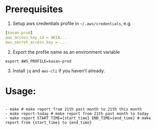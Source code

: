 # Prerequisites

1. Setup aws credentials profile in `~/.aws/credentials`, e.g.

```yml
[kasan-prod]
aws_access_key_id = AKIA...
aws_secret_access_key = ...
```

2. Export the profile name as an environment variable

```shell
export AWS_PROFILE=kasan-prod
```

3. Install `jq` and `aws-cli` if you haven't already.

# Usage:

```shell

- make # make report from 21th past month to 21th this month
- make report-today # make report from 21th past month to today
- make report START_TIME={start_time} END_TIME={end_time} # make report from {start_time} to {end_time}
```
